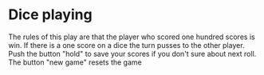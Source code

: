 # Dice playing

The rules of this play are that the player who scored one hundred scores is win. If there is a one score on a dice the turn pusses to the other player. Push the button "hold" to save your scores if you don't sure about next roll. The button "new game" resets the game
